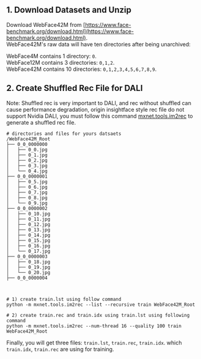 


## 1. Download Datasets and Unzip

Download WebFace42M from [https://www.face-benchmark.org/download.html](https://www.face-benchmark.org/download.html).  
WebFace42M's raw data will have ten directories after being unarchived:  
  
WebFace4M contains 1 directory: `0`.  
WebFace12M contains 3 directories: `0,1,2`.  
WebFace42M contains 10 directories: `0,1,2,3,4,5,6,7,8,9`.

## 2. Create Shuffled Rec File for DALI

Note: Shuffled rec is very important to DALI, and rec without shuffled can cause performance degradation, origin insightface style rec file 
do not support Nvidia DALI, you must follow this command [mxnet.tools.im2rec](https://github.com/apache/incubator-mxnet/blob/master/tools/im2rec.py) to generate a shuffled rec file.

```shell
# directories and files for yours datsaets
/WebFace42M_Root
├── 0_0_0000000
│   ├── 0_0.jpg
│   ├── 0_1.jpg
│   ├── 0_2.jpg
│   ├── 0_3.jpg
│   └── 0_4.jpg
├── 0_0_0000001
│   ├── 0_5.jpg
│   ├── 0_6.jpg
│   ├── 0_7.jpg
│   ├── 0_8.jpg
│   └── 0_9.jpg
├── 0_0_0000002
│   ├── 0_10.jpg
│   ├── 0_11.jpg
│   ├── 0_12.jpg
│   ├── 0_13.jpg
│   ├── 0_14.jpg
│   ├── 0_15.jpg
│   ├── 0_16.jpg
│   └── 0_17.jpg
├── 0_0_0000003
│   ├── 0_18.jpg
│   ├── 0_19.jpg
│   └── 0_20.jpg
├── 0_0_0000004



# 1) create train.lst using follow command
python -m mxnet.tools.im2rec --list --recursive train WebFace42M_Root

# 2) create train.rec and train.idx using train.lst using following command
python -m mxnet.tools.im2rec --num-thread 16 --quality 100 train WebFace42M_Root
```

Finally, you will get three files: `train.lst`, `train.rec`, `train.idx`. which `train.idx`, `train.rec` are using for training.
